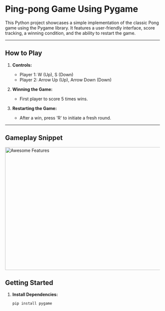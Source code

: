 # Ping-pong Game Using Pygame

This Python project showcases a simple implementation of the classic Pong game using the Pygame library. It features a user-friendly interface, score tracking, a winning condition, and the ability to restart the game. 

---

## How to Play

1. **Controls:**
   - Player 1: W (Up), S (Down)
   - Player 2: Arrow Up (Up), Arrow Down (Down)

2. **Winning the Game:**
   - First player to score 5 times wins.

3. **Restarting the Game:**
   - After a win, press 'R' to initiate a fresh round.

---
## Gameplay Snippet 


<img src="https://github.com/Owais-Waheed/Ping-Pong/assets/98638652/1707eb7d-3dfa-4b93-a95d-f2f17ec12d23" alt="Awesome Features" width="600" height="400">

## Getting Started

1. **Install Dependencies:**
   ```bash
   pip install pygame
